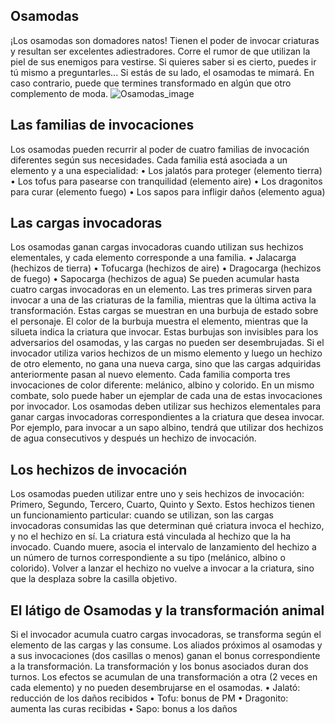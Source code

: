 ## Osamodas
¡Los osamodas son domadores natos! Tienen el poder de invocar criaturas y resultan ser excelentes adiestradores. Corre el rumor de que utilizan la piel de sus enemigos para vestirse. Si quieres saber si es cierto, puedes ir tú mismo a preguntarles...  Si estás de su lado, el osamodas te mimará. En caso contrario, puede que termines transformado en algún que otro complemento de moda.
![Osamodas_image](https://cdn.discordapp.com/attachments/1103795819691376721/1103795986746323004/2.png)

## Las familias de invocaciones
Los osamodas pueden recurrir al poder de cuatro familias de invocación diferentes según sus necesidades. Cada familia está asociada a un elemento y a una especialidad:
• Los jalatós para proteger (elemento tierra)
• Los tofus para pasearse con tranquilidad (elemento aire)
• Los dragonitos para curar (elemento fuego)
• Los sapos para infligir daños (elemento agua)

## Las cargas invocadoras
Los osamodas ganan cargas invocadoras cuando utilizan sus hechizos elementales, y cada elemento corresponde a una familia.
• Jalacarga (hechizos de tierra)
• Tofucarga (hechizos de aire)
• Dragocarga (hechizos de fuego)
• Sapocarga (hechizos de agua)
Se pueden acumular hasta cuatro cargas invocadoras en un elemento. Las tres primeras sirven para invocar a una de las criaturas de la familia, mientras que la última activa la transformación.
Estas cargas se muestran en una burbuja de estado sobre el personaje. El color de la burbuja muestra el elemento, mientras que la silueta indica la criatura que invocar. Estas burbujas son invisibles para los adversarios del osamodas, y las cargas no pueden ser desembrujadas.
Si el invocador utiliza varios hechizos de un mismo elemento y luego un hechizo de otro elemento, no gana una nueva carga, sino que las cargas adquiridas anteriormente pasan al nuevo elemento.
Cada familia comporta tres invocaciones de color diferente: melánico, albino y colorido. En un mismo combate, solo puede haber un ejemplar de cada una de estas invocaciones por invocador.
Los osamodas deben utilizar sus hechizos elementales para ganar cargas invocadoras correspondientes a la criatura que desea invocar. Por ejemplo, para invocar a un sapo albino, tendrá que utilizar dos hechizos de agua consecutivos y después un hechizo de invocación.

## Los hechizos de invocación
Los osamodas pueden utilizar entre uno y seis hechizos de invocación: Primero, Segundo, Tercero, Cuarto, Quinto y Sexto.
Estos hechizos tienen un funcionamiento particular: cuando se utilizan, son las cargas invocadoras consumidas las que determinan qué criatura invoca el hechizo, y no el hechizo en sí.
La criatura está vinculada al hechizo que la ha invocado. Cuando muere, asocia el intervalo de lanzamiento del hechizo a un número de turnos correspondiente a su tipo (melánico, albino o colorido).
Volver a lanzar el hechizo no vuelve a invocar a la criatura, sino que la desplaza sobre la casilla objetivo.

## El látigo de Osamodas y la transformación animal
Si el invocador acumula cuatro cargas invocadoras, se transforma según el elemento de las cargas y las consume. Los aliados próximos al osamodas y a sus invocaciones (dos casillas o menos) ganan el bonus correspondiente a la transformación.
La transformación y los bonus asociados duran dos turnos. Los efectos se acumulan de una transformación a otra (2 veces en cada elemento) y no pueden desembrujarse en el osamodas.
• Jalató: reducción de los daños recibidos
• Tofu: bonus de PM
• Dragonito: aumenta las curas recibidas
• Sapo: bonus a los daños